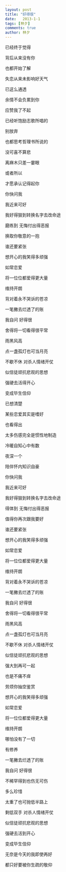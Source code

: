 ```yaml
---
layout: post
title: "好得很"
date:   2013-1-1
tags: [林夕]
comments: true
author: 林夕
---
```


已经终于觉得

背后从来没有你

也都开始了解

失恋从来未影响好天气

已这么通透

余情不会负累到你

应赞我了不起

已经听饱励志歌所唱的

别放弃

也都思考哲理书所说的

没可喜不算悲

离麻木只差一霎眼

或者所以

才愿承认记得起你

你快问我

我近来可好

我好得狠到转换名字去改命途

磨练到 无悔付出得恶报

换取你敬意的一抱

谁还要紧张

想开心的我笑得多顽强

如常恋爱

将一位位都爱得更大量

维持开朗

背对着永不哭诉的苍凉

一笔撇去烂透了的账

我自问 好得很

舍得将一切看得很平常

雨黑风高

点一盏孤灯也可当月亮

不歇不休 对杀人情绪开仗

似信徒顽抗悲观的思想

强硬去活得开心

变成毕生信仰

已想清楚

某些恋爱其实是嗜好

也看得出

太多伤感完全是惯性地制造

冷暖自知心中有数

夜深一个

陪伴怀内知识自豪

你快问我

我近来可好

我好得狠到转换名字去改命途

得体到 无悔付出得恶报

值得你再次跟我要好

谁还要紧张

想开心的我笑得多顽强

如常恋爱

将一位位都爱得更大量

维持开朗

背对着永不哭诉的苍凉

一笔撇去烂透了的账

我自问 好得很

舍得将一切看得很平常

雨黑风高

点一盏孤灯也可当月亮

不歇不休 对杀人情绪开仗

似信徒顽抗悲观的思想

强大到再可一起

也是不痛不痒

劳烦你抽空鉴赏

想开心的我笑得多顽强

如常恋爱

将一位位都爱得更大量

维持开朗

哪怕没有了一切

有修养

一笔撇去烂透了的账

我自问 好得很

不稀罕得到也伤无可伤

多么珍惜

太重了也可抛低半路上

剩低双手 对杀人情绪开仗

似信徒顽抗悲观的思想

强硬去活到开心

变成毕生信仰

无奈是今天的我即使再好

都只好要被你生疏的敬仰
